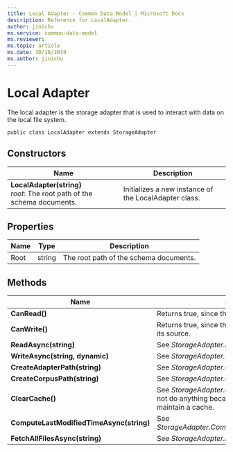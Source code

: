```yaml
---
title: Local Adapter - Common Data Model | Microsoft Docs
description: Reference for LocalAdapter.
author: jinichu
ms.service: common-data-model
ms.reviewer: 
ms.topic: article
ms.date: 10/18/2019
ms.author: jinichu
---
```


# Local Adapter

The local adapter is the storage adapter that is used to interact with data on the local file system.

```
public class LocalAdapter extends StorageAdapter
```

## Constructors
|Name|Description|
|---|---|
|**LocalAdapter(string)**<br/>*root*: The root path of the schema documents.|Initializes a new instance of the LocalAdapter class.|

## Properties
|Name|Type|Description|
|---|---|---|
|Root|string|The root path of the schema documents.|

## Methods
|Name|Description|Return Type|
|---|---|---|
|**CanRead()**|Returns true, since the LocalAdapter can read data.|boolean|
|**CanWrite()**|Returns true, since the LocalAdapter can write data to its source.|boolean|
|**ReadAsync(string)**|See *StorageAdapter.ReadAsync(...)*.|Task\<string>|
|**WriteAsync(string, dynamic)**|See *StorageAdapter.WriteAsync(...)*.|Task|
|**CreateAdapterPath(string)**|See *StorageAdapter.CreateAdapterPath(...)*.|string|
|**CreateCorpusPath(string)**|See *StorageAdapter.CreateCorpusPath(...)*.|string|
|**ClearCache()**|See *StorageAdapter.ClearCache()*. This method does not do anything because the LocalAdapter does not maintain a cache.|void|
|**ComputeLastModifiedTimeAsync(string)**|See *StorageAdapter.ComputeLastModifiedTimeAsync(...)*.|Task\<DateTimeOffset?>|
|**FetchAllFilesAsync(string)**|See *StorageAdapter.FetchAllFilesAsync(...)*.|Task\<List\<string>>|

